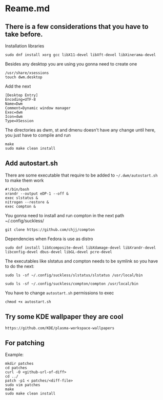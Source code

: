 # Reame.md

## There is a few considerations that you have to take before.

Installation libraries

```
sudo dnf install xorg gcc libX11-devel libXft-devel libXinerama-devel
```

Besides any desktop you are using you gonna need to create one

```
/usr/share/xsessions
touch dwm.desktop
```

Add the next

```
[Desktop Entry]
Encoding=UTF-8
Name=Dwm
Comment=Dynamic window manager
Exec=dwm
Icon=dwm
Type=XSession
```

The directories as dwm, st and dmenu doesn't have any change until here, you just have to compile and run
  ```
  make
  sudo make clean install
  ```

## Add autostart.sh

There are some executable that require to be added to `~/.dwm/autostart.sh` to make them work

```
#!/bin/bash
xrandr --output eDP-1 --off &
exec slstatus &
nitrogen --restore &
exec compton &
```

You gonna need to install and run compton in the next path ~/.config/suckless/

```
git clone https://github.com/chjj/compton
```

Dependencies when Fedora is use as distro

```
sudo dnf install libXcomposite-devel libXdamage-devel libXrandr-devel libconfig-devel dbus-devel libGL-devel pcre-devel
```

The executables like slstatus and compton needs to be symlink so you have to do the next:

```
sudo ls -sf ~/.config/suckless/slstatus/slstatus /usr/local/bin
```
```
sudo ls -sf ~/.config/suckless/compton/compton /usr/local/bin
```

You have to change `autostart.sh` permissions to exec

```
chmod +x autostart.sh
```

## Try some KDE wallpaper they are cool

```
https://github.com/KDE/plasma-workspace-wallpapers
```

## For patching

Example:

```
mkdir patches
cd patches
curl -O <github-url-of-diff>
cd ../
patch -p1 < patches/<diff-file>
sudo vim patches
make
sudo make clean install
```
